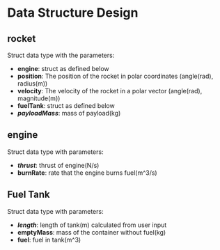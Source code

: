 # Data Structure Design

## rocket

Struct data type with the parameters:

- **engine**: struct as defined below
- **position**: The position of the rocket in polar coordinates (angle(rad), radius(m))
- **velocity**: The velocity of the rocket in a polar vector (angle(rad), magnitude(m))
- **fuelTank**: struct as defined below
- **_payloadMass_**: mass of payload(kg)

## engine

Struct data type with parameters:

- **_thrust_**: thrust of engine(N/s)
- **burnRate**: rate that the engine burns fuel(m^3/s)

## Fuel Tank

Struct data type with parameters:

- **_length_**: length of tank(m) calculated from user input
- **emptyMass**: mass of the container without fuel(kg)
- **fuel**: fuel in tank(m^3)
